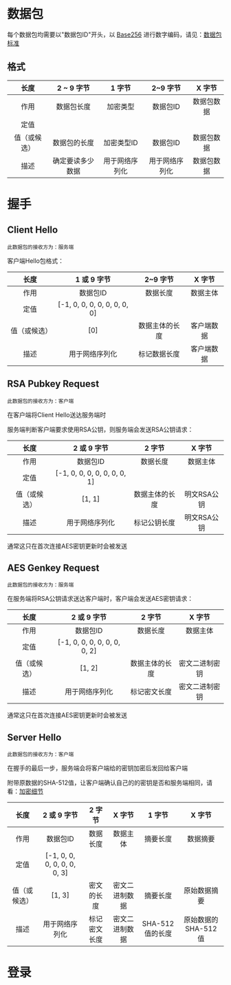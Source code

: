 # 数据包

每个数据包均需要以"数据包ID"开头，以 [Base256](/doc/zh_cn/standard/transport/number/number_encode_standard.md)
进行数字编码，请见：[数据包标准](/doc/zh_cn/standard/transport/packet/packet_standard.md)

## 格式

|   长度   | 2 ~ 9 字节 |  1 字节   | 2~9 字节  | X 字节  |
|:------:|:--------:|:-------:|:-------:|:-----:|
|   作用   |  数据包长度   |  加密类型   |  数据包ID  | 数据包数据 |
|   定值   |          |         |         |       |
| 值（或候选） |  数据包的长度  | 加密类型ID  |  数据包ID  | 数据包数据 |
|   描述   | 确定要读多少数据 | 用于网络序列化 | 用于网络序列化 | 数据包数据 |

# 握手

## Client Hello

``` 此数据包的接收方为：服务端 ```

客户端Hello包格式：

|   长度   |           1 或 9 字节           | 2~9 字节  | X 字节  |
|:------:|:----------------------------:|:-------:|:-----:|
|   作用   |            数据包ID             |  数据长度   | 数据主体  |
|   定值   | [-1, 0, 0, 0, 0, 0, 0, 0, 0] |         |       |
| 值（或候选） |             [0]              | 数据主体的长度 | 客户端数据 |
|   描述   |           用于网络序列化            | 标记数据长度  | 客户端数据 |

## RSA Pubkey Request

``` 此数据包的接收方为：客户端 ```

在客户端将Client Hello送达服务端时

服务端判断客户端要求使用RSA公钥，则服务端会发送RSA公钥请求：

|   长度   |           2 或 9 字节           |  2 字节   |  X 字节   |
|:------:|:----------------------------:|:-------:|:-------:|
|   作用   |            数据包ID             |  数据长度   |  数据主体   |
|   定值   | [-1, 0, 0, 0, 0, 0, 0, 0, 1] |         |         |
| 值（或候选） |            [1, 1]            | 数据主体的长度 | 明文RSA公钥 |
|   描述   |           用于网络序列化            | 标记公钥长度  | 明文RSA公钥 |

通常这只在首次连接AES密钥更新时会被发送

## AES Genkey Request

``` 此数据包的接收方为：服务端 ```

在服务端将RSA公钥请求送达客户端时，客户端会发送AES密钥请求：

|   长度   |           2 或 9 字节           |  2 字节   |  X 字节   |
|:------:|:----------------------------:|:-------:|:-------:|
|   作用   |            数据包ID             |  数据长度   |  数据主体   |
|   定值   | [-1, 0, 0, 0, 0, 0, 0, 0, 2] |         |         |
| 值（或候选） |            [1, 2]            | 数据主体的长度 | 密文二进制密钥 |
|   描述   |           用于网络序列化            | 标记密文长度  | 密文二进制密钥 |

通常这只在首次连接AES密钥更新时会被发送

## Server Hello

``` 此数据包的接收方为：客户端 ```

在握手的最后一步，服务端会将客户端给的密钥加密后发回给客户端

附带原数据的SHA-512值，让客户端确认自己的的密钥是否和服务端相同，请看：[加密细节](/doc/zh_cn/encrypt/encrypt_detail.md#server-hello)

|   长度   |           2 或 9 字节           |  2 字节  |  X 字节   |    1 字节     |     X 字节      |
|:------:|:----------------------------:|:------:|:-------:|:-----------:|:-------------:|
|   作用   |            数据包ID             |  数据长度  |  数据主体   |    摘要长度     |     数据摘要      |
|   定值   | [-1, 0, 0, 0, 0, 0, 0, 0, 3] |        |         |             |               |
| 值（或候选） |            [1, 3]            | 密文的长度  | 密文二进制数据 |    摘要长度     |    原始数据摘要     |
|   描述   |           用于网络序列化            | 标记密文长度 | 密文二进制数据 | SHA-512值的长度 | 原始数据的SHA-512值 |

# 登录